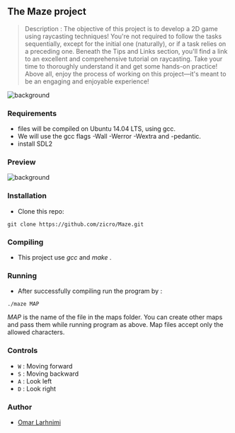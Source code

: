 ## The Maze project


> Description : The objective of this project is to develop a 2D game using raycasting techniques! You're not required to follow the tasks sequentially, except for the initial one (naturally), or if a task relies on a preceding one. Beneath the Tips and Links section, you'll find a link to an excellent and comprehensive tutorial on raycasting. Take your time to thoroughly understand it and get some hands-on practice! Above all, enjoy the process of working on this project—it's meant to be an engaging and enjoyable experience!

![background](https://user-images.githubusercontent.com/88714347/171422634-8adc8811-2559-4ba1-967f-4caf909c3f22.gif)

### Requirements
- files will be compiled on Ubuntu 14.04 LTS, using gcc.
- We will use the gcc flags -Wall -Werror -Wextra and -pedantic.
- install SDL2

### Preview
![background](https://user-images.githubusercontent.com/88714347/171422634-8adc8811-2559-4ba1-967f-4caf909c3f22.gif)

### Installation
- Clone this repo:
```
git clone https://github.com/zicro/Maze.git
```
### Compiling
- This project use  *gcc* and *make* .

### Running
- After successfully compiling run the program by  :
```
./maze MAP
```

 *MAP* is the name of the file in the maps folder. 
 You can create other maps and pass them while running program as above. 
 Map files accept only the allowed characters.

### Controls
- `W` : Moving forward
- `S` : Moving backward
- `A` : Look left
- `D` : Look right

### Author
- [Omar Larhnimi](https://github.com/zicro)